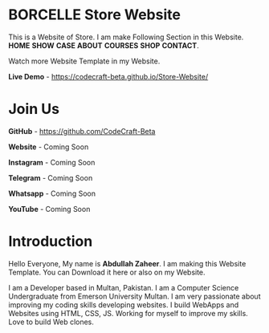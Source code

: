 # BORCELLE Store Website
This is a Website of Store. I am make Following Section in this Website.
**HOME**
**SHOW**
**CASE** 
**ABOUT** 
**COURSES** 
**SHOP** 
**CONTACT**.

Watch more Website Template in my Website.

**Live Demo** - https://codecraft-beta.github.io/Store-Website/

# Join Us

**GitHub** - https://github.com/CodeCraft-Beta

**Website** - Coming Soon

**Instagram** - Coming Soon

**Telegram** - Coming Soon

**Whatsapp** - Coming Soon

**YouTube** - Coming Soon

# Introduction 
Hello Everyone,
My name is **Abdullah Zaheer**. 
I am making this Website Template.
You can Download it here or also on my Website.

I am a Developer based in Multan, Pakistan. I am a Computer Science Undergraduate from Emerson University Multan. I am very passionate about improving my coding skills developing websites. I build WebApps and Websites using HTML, CSS, JS. Working for myself to improve my skills. Love to build Web clones.
